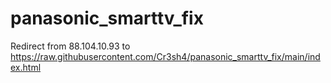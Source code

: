 # panasonic_smarttv_fix
Redirect from 88.104.10.93 to https://raw.githubusercontent.com/Cr3sh4/panasonic_smarttv_fix/main/index.html
